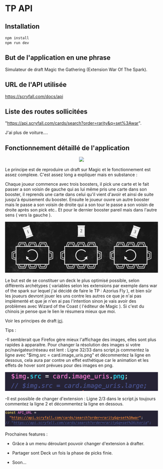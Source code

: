 # TP API

## Installation

```
npm install
npm run dev
```

## But de l'application en une phrase

Simulateur de draft Magic the Gathering (Extension War Of The Spark).

## URL de l'API utilisée

https://scryfall.com/docs/api

## Liste des routes sollicitées

"https://api.scryfall.com/cards/search?order=rarity&q=set%3Awar".

J'ai plus de voiture....

## Fonctionnement détaillé de l'application

<p align="center">
  <img src="../tp-api/src/assets/images/WAR_logo.png">
</p>

Le principe est de reproduire un draft sur Magic et le fonctionnement est assez complexe.
C'est assez long a expliquer mais en substance :

Chaque joueur commence avec trois boosters, il pick une carte et le fait passer a son voisin de
gauche qui as lui même pris une carte dans son booster, il reprends une carte dans celui qu'il vient d'avoir
et ainsi de suite jusqu'à épuisement du booster.
Ensuite le joueur ouvre un autre booster mais le passe a son voisin de droite qui a son tour le passe a son voisin de droite
après son pick etc..
Et pour le dernier booster pareil mais dans l'autre sens ( vers la gauche ).

<p align="center">
  <img src="./src/assets/images/plan_draft.png" alt = "Plan Draft"
</p>

Le but est de se constituer un deck le plus optimisé possible, selon différents archétypes ( variables selon les extensions par exemple dans war of the spark sur lequel j'ai décidé de faire le TP : Azorius Fly ),
et bien sûr les joueurs devront jouer les uns contre les autres ce que je n'ai pas implémenté et que je n'en ai pas l'intention
sinon je vais avoir des problèmes avec Wizard of the Coast ( l'éditeur de Magic ). Si c'est du chinois je pense que le lien le résumera mieux que moi.

Voir les principes de draft [ici](https://magic.wizards.com/fr/articles/archive/how-play-limited/le-booster-draft-de-quoi-il-sagit-et-comment-y-jouer-2017-11-07).

Tips :

-Il semblerait que Firefox gère mieux l'affichage des images, elles sont plus rapides à apparaitre.
Pour changer la résolution des images si votre pc/navigateur/réseau est lent :
Ligne 32/33 dans script.js commentez la ligne avec "\$img.src = card.image_uris.png" et décommentez la ligne en dessous,
cela aura par contre un effet esthétique car le animation et les effets de hover sont prévues pour des images en png.

<p align="center">
  <img src="./src/assets/images/screenreadme1.png">
</p>

-Il est possible de changer d'extension :
Ligne 2/3 dans le script.js toujours commentez la ligne 2 et décommentez la ligne en dessous.

<p align="center">
  <img src="./src/assets/images/screenreadme2.png">
</p>

Prochaines features :

- Grâce à un menu déroulant pouvoir changer d'extension à drafter.

- Partager sont Deck un fois la phase de picks finie.

- Soon...
